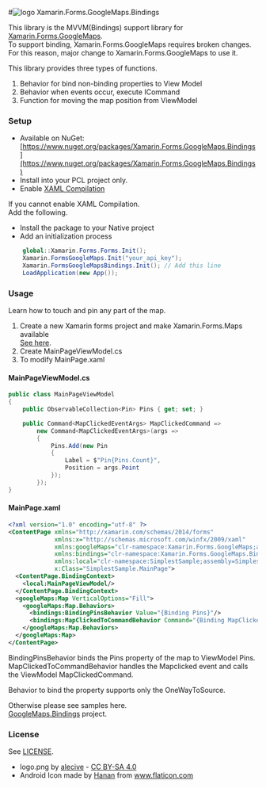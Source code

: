 #![logo](https://nuitsjp.github.io/Xamarin.Forms.GoogleMaps.Bindings/logo.png) Xamarin.Forms.GoogleMaps.Bindings

This library is the MVVM(Bindings) support library for [Xamarin.Forms.GoogleMaps](https://github.com/amay077/Xamarin.Forms.GoogleMaps).  
To support binding, Xamarin.Forms.GoogleMaps requires broken changes.  
For this reason, major change to Xamarin.Forms.GoogleMaps to use it.  

This library provides three types of functions.  

1. Behavior for bind non-binding properties to View Model  
1. Behavior when events occur, execute ICommand  
1. Function for moving the map position from ViewModel  

### Setup  

* Available on NuGet: [https://www.nuget.org/packages/Xamarin.Forms.GoogleMaps.Bindings](https://www.nuget.org/packages/Xamarin.Forms.GoogleMaps.Bindings)
* Install into your PCL project only.  
* Enable [XAML Compilation](https://developer.xamarin.com/guides/xamarin-forms/xaml/xamlc/)  

If you cannot enable XAML Compilation.  
Add the following.    

* Install the package to your Native project  
* Add an initialization process  

```cs
    global::Xamarin.Forms.Forms.Init();
    Xamarin.FormsGoogleMaps.Init("your_api_key");
    Xamarin.FormsGoogleMapsBindings.Init(); // Add this line
    LoadApplication(new App());
```

### Usage  

Learn how to touch and pin any part of the map.    

1. Create a new Xamarin forms project and make Xamarin.Forms.Maps available  
[See here](https://github.com/amay077/Xamarin.Forms.GoogleMaps).
1. Create MainPageViewModel.cs  
2. To modify MainPage.xaml  

#### MainPageViewModel.cs  

```cs
public class MainPageViewModel
{
    public ObservableCollection<Pin> Pins { get; set; }

    public Command<MapClickedEventArgs> MapClickedCommand => 
        new Command<MapClickedEventArgs>(args =>
        {
            Pins.Add(new Pin
            {
                Label = $"Pin{Pins.Count}",
                Position = args.Point
            });
        });
}
```

#### MainPage.xaml

```xml
<?xml version="1.0" encoding="utf-8" ?>
<ContentPage xmlns="http://xamarin.com/schemas/2014/forms"
             xmlns:x="http://schemas.microsoft.com/winfx/2009/xaml"
             xmlns:googleMaps="clr-namespace:Xamarin.Forms.GoogleMaps;assembly=Xamarin.Forms.GoogleMaps"
             xmlns:bindings="clr-namespace:Xamarin.Forms.GoogleMaps.Bindings;assembly=Xamarin.Forms.GoogleMaps.Bindings"
             xmlns:local="clr-namespace:SimplestSample;assembly=SimplestSample"
             x:Class="SimplestSample.MainPage">
  <ContentPage.BindingContext>
    <local:MainPageViewModel/>
  </ContentPage.BindingContext>
  <googleMaps:Map VerticalOptions="Fill">
    <googleMaps:Map.Behaviors>
      <bindings:BindingPinsBehavior Value="{Binding Pins}"/>
      <bindings:MapClickedToCommandBehavior Command="{Binding MapClickedCommand}"/>
    </googleMaps:Map.Behaviors>
  </googleMaps:Map>
</ContentPage>
```

BindingPinsBehavior binds the Pins property of the map to ViewModel Pins.  
MapClickedToCommandBehavior handles the Mapclicked event and calls the ViewModel MapClickedCommand.  

Behavior to bind the property supports only the OneWayToSource.  

Otherwise please see samples here.  
[GoogleMaps.Bindings](https://github.com/nuitsjp/Xamarin.Forms.GoogleMaps.Bindings/tree/master/Sample/GoogleMaps.Bindings/GoogleMaps.Bindings) project.  


### License

See [LICENSE](LICENSE).

* logo.png by [alecive](http://www.iconarchive.com/show/flatwoken-icons-by-alecive.html) - [CC BY-SA 4.0](https://creativecommons.org/licenses/by-sa/4.0/deed)
* Android Icon made by [Hanan](http://www.flaticon.com/free-icon/android_109464) from www.flaticon.com
